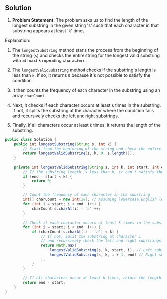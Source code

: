 ## Solution


1. **Problem Statement**: The problem asks us to find the length of the longest substring in the given string 's' such that each character in that substring appears at least 'k' times.


Explanation:

1. The `longestSubstring` method starts the process from the beginning of the string (`s`) and checks the entire string for the longest valid substring with at least `k` repeating characters.

2. The `longestValidSubstring` method checks if the substring's length is less than `k`. If so, it returns `0` because it's not possible to satisfy the condition.

3. It then counts the frequency of each character in the substring using an array `charCount`.

4. Next, it checks if each character occurs at least `k` times in the substring. If not, it splits the substring at the character where the condition fails and recursively checks the left and right substrings.

5. Finally, if all characters occur at least `k` times, it returns the length of the substring.

```java
public class Solution {
    public int longestSubstring(String s, int k) {
        // Start from the beginning of the string and check the entire string
        return longestValidSubstring(s, k, 0, s.length());
    }
    
    private int longestValidSubstring(String s, int k, int start, int end) {
        // If the substring length is less than k, it can't satisfy the condition
        if (end - start < k) {
            return 0;
        }
        
        // Count the frequency of each character in the substring
        int[] charCount = new int[26]; // Assuming lowercase English letters
        for (int i = start; i < end; i++) {
            charCount[s.charAt(i) - 'a']++;
        }
        
        // Check if each character occurs at least k times in the substring
        for (int i = start; i < end; i++) {
            if (charCount[s.charAt(i) - 'a'] < k) {
                // If not, split the substring at character i
                // and recursively check the left and right substrings
                return Math.max(
                    longestValidSubstring(s, k, start, i), // Left substring
                    longestValidSubstring(s, k, i + 1, end) // Right substring
                );
            }
        }
        
        // If all characters occur at least k times, return the length of the substring
        return end - start;
    }
}
```
